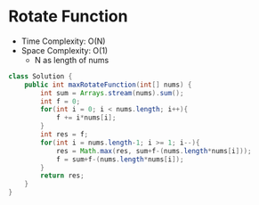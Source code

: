 # Rotate Function

- Time Complexity: O(N)
- Space Complexity: O(1)
  - N as length of nums

```java
class Solution {
    public int maxRotateFunction(int[] nums) {
        int sum = Arrays.stream(nums).sum();
        int f = 0;
        for(int i = 0; i < nums.length; i++){
            f += i*nums[i];
        }
        int res = f;
        for(int i = nums.length-1; i >= 1; i--){
            res = Math.max(res, sum+f-(nums.length*nums[i]));
            f = sum+f-(nums.length*nums[i]);
        }
        return res;
    }
}
```
